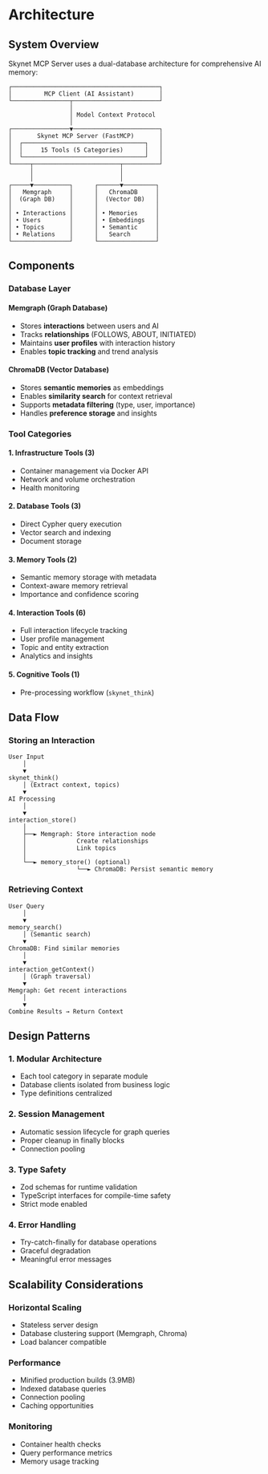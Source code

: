 # Architecture

## System Overview

Skynet MCP Server uses a dual-database architecture for comprehensive AI memory:

```
┌─────────────────────────────────────────┐
│         MCP Client (AI Assistant)       │
└────────────────┬────────────────────────┘
                 │
                 │ Model Context Protocol
                 │
┌────────────────▼────────────────────────┐
│       Skynet MCP Server (FastMCP)       │
│  ┌──────────────────────────────────┐   │
│  │     15 Tools (5 Categories)      │   │
│  └──────────────────────────────────┘   │
└─────┬────────────────────────┬──────────┘
      │                        │
      │                        │
┌─────▼──────────┐      ┌──────▼─────────┐
│   Memgraph     │      │   ChromaDB     │
│  (Graph DB)    │      │  (Vector DB)   │
│                │      │                │
│ • Interactions │      │ • Memories     │
│ • Users        │      │ • Embeddings   │
│ • Topics       │      │ • Semantic     │
│ • Relations    │      │   Search       │
└────────────────┘      └────────────────┘
```

## Components

### Database Layer

#### Memgraph (Graph Database)
- Stores **interactions** between users and AI
- Tracks **relationships** (FOLLOWS, ABOUT, INITIATED)
- Maintains **user profiles** with interaction history
- Enables **topic tracking** and trend analysis

#### ChromaDB (Vector Database)
- Stores **semantic memories** as embeddings
- Enables **similarity search** for context retrieval
- Supports **metadata filtering** (type, user, importance)
- Handles **preference storage** and insights

### Tool Categories

#### 1. Infrastructure Tools (3)
- Container management via Docker API
- Network and volume orchestration
- Health monitoring

#### 2. Database Tools (3)
- Direct Cypher query execution
- Vector search and indexing
- Document storage

#### 3. Memory Tools (2)
- Semantic memory storage with metadata
- Context-aware memory retrieval
- Importance and confidence scoring

#### 4. Interaction Tools (6)
- Full interaction lifecycle tracking
- User profile management
- Topic and entity extraction
- Analytics and insights

#### 5. Cognitive Tools (1)
- Pre-processing workflow (`skynet_think`)

## Data Flow

### Storing an Interaction

```
User Input
    │
    ▼
skynet_think()
    │ (Extract context, topics)
    ▼
AI Processing
    │
    ▼
interaction_store()
    │
    ├──► Memgraph: Store interaction node
    │              Create relationships
    │              Link topics
    │
    └──► memory_store() (optional)
                   └──► ChromaDB: Persist semantic memory
```

### Retrieving Context

```
User Query
    │
    ▼
memory_search()
    │ (Semantic search)
    ▼
ChromaDB: Find similar memories
    │
    ▼
interaction_getContext()
    │ (Graph traversal)
    ▼
Memgraph: Get recent interactions
    │
    ▼
Combine Results → Return Context
```

## Design Patterns

### 1. Modular Architecture
- Each tool category in separate module
- Database clients isolated from business logic
- Type definitions centralized

### 2. Session Management
- Automatic session lifecycle for graph queries
- Proper cleanup in finally blocks
- Connection pooling

### 3. Type Safety
- Zod schemas for runtime validation
- TypeScript interfaces for compile-time safety
- Strict mode enabled

### 4. Error Handling
- Try-catch-finally for database operations
- Graceful degradation
- Meaningful error messages

## Scalability Considerations

### Horizontal Scaling
- Stateless server design
- Database clustering support (Memgraph, Chroma)
- Load balancer compatible

### Performance
- Minified production builds (3.9MB)
- Indexed database queries
- Connection pooling
- Caching opportunities

### Monitoring
- Container health checks
- Query performance metrics
- Memory usage tracking
